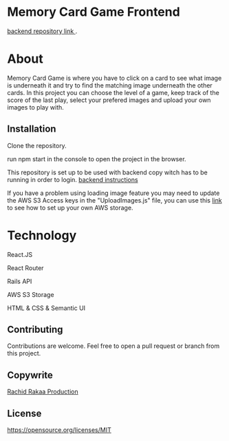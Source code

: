 
# Memory Card Game Frontend
[backend repository link ](https://github.com/rachid1982fsb/MemoryCardGameBackend).

# About
Memory Card Game is where you have to click on a card to see what image is underneath it and try to find the matching image underneath the other cards.  In this project you can choose the level of a game, keep track of the score of the last play, select your prefered images and upload your own images to play with.


## Installation

Clone the repository.

run npm start in the console to open the project in the browser.  

This repository is set up to be used with backend copy witch has to be running in order to login.  [backend instructions](https://github.com/rachid1982fsb/MemoryCardGameBackend)

If you have a problem using loading image feature you may need to update the AWS S3 Access keys in the "UploadImages.js" file, you can use this [link](https://medium.com/@rachid1982fsb/upload-images-on-a-react-app-to-aws-s3-bucket-3f3114a683f1) to see how to set up your own AWS storage. 

# Technology

React.JS

React Router

Rails API

AWS S3 Storage 

HTML & CSS & Semantic UI

## Contributing
Contributions are welcome. Feel free to open a pull request or branch from this project.

## Copywrite

[Rachid Rakaa Production](https://github.com/rachid1982fsb)

## License
https://opensource.org/licenses/MIT

